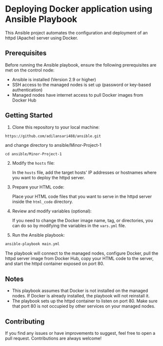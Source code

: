 
# Deploying Docker application using Ansible Playbook

This Ansible project automates the configuration and deployment of an httpd (Apache) server using Docker. 

## Prerequisites

Before running the Ansible playbook, ensure the following prerequisites are met on the control node:

- Ansible is installed (Version 2.9 or higher)
- SSH access to the managed nodes is set up (password or key-based authentication)
- Managed nodes have internet access to pull Docker images from Docker Hub

## Getting Started

1. Clone this repository to your local machine:

```bash
https://github.com/adilansari488/ansible.git
```
and change directory to ansible/Minor-Project-1
```
cd ansible/Minor-Project-1
```

2. Modify the `hosts` file:

   In the `hosts` file, add the target hosts' IP addresses or hostnames where you want to deploy the httpd server.

3. Prepare your HTML code:

   Place your HTML code files that you want to serve in the httpd server inside the `html_code` directory.

4. Review and modify variables (optional):

   If you need to change the Docker image name, tag, or directories, you can do so by modifying the variables in the `vars.yml` file.

5. Run the Ansible playbook:

```bash
ansible-playbook main.yml
```

The playbook will connect to the managed nodes, configure Docker, pull the httpd server image from Docker Hub, copy your HTML code to the server, and start the httpd container exposed on port 80.

## Notes

- This playbook assumes that Docker is not installed on the managed nodes. If Docker is already installed, the playbook will not reinstall it.
- The playbook sets up the httpd container to listen on port 80. Make sure that port 80 is not occupied by other services on your managed nodes.

## Contributing

If you find any issues or have improvements to suggest, feel free to open a pull request. Contributions are always welcome!



